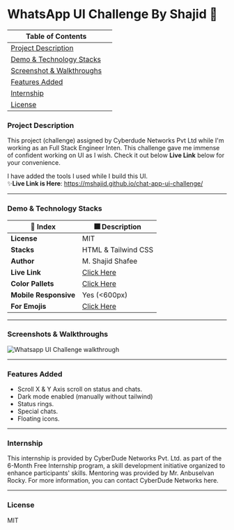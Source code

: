 # WhatsApp UI Challenge By Shajid 🚀

|Table of Contents|  |
|--|--|
| [Project Description](#project-description) |  |
| [Demo & Technology Stacks](#demo--technology-stacks) |  |
| [Screenshot & Walkthroughs](#screenshots--walkthroughs) |  |
| [Features Added](#features-added) |  |
| [Internship](#internship) |  |
| [License](#license) |  |

### Project Description
This project (challenge) assigned by Cyberdude Networks Pvt Ltd while I'm working as an Full Stack Engineer Inten. This challenge gave me immense of confident working on UI as I wish. Check it out below **Live Link** below for your convenience. 

I have added the tools I used while I build this UI. 
<br>
✨**Live Link is Here**: https://mshajid.github.io/chat-app-ui-challenge/

<hr>

### Demo & Technology Stacks

| 🚀 Index | 🎆 Description |
|--|--|
| **License** |MIT  |
| **Stacks** |HTML & Tailwind CSS  |
| **Author** |M. Shajid Shafee  |
| **Live Link** | [Click Here](https://mshajid.github.io/chat-app-ui-challenge/) |
| **Color Pallets** | [Click Here](https://colorhunt.co/) |
| **Mobile Responsive** | Yes (<600px) |
| **For Emojis** | [Click Here](https://emojipedia.org/) |

<hr>

### Screenshots & Walkthroughs

![Whatsapp UI Challenge walkthrough](assets/images/Chats%20_%20Yoohoo%20Chat%20App.gif)

<hr>

### Features Added
- Scroll X & Y Axis scroll on status and chats.
- Dark mode enabled (manually without tailwind)
- Status rings.
- Special chats.
- Floating icons.

<hr>

### Internship
This internship is provided by CyberDude Networks Pvt. Ltd. as part of the 6-Month Free Internship program, a skill development initiative organized to enhance participants' skills. Mentoring was provided by Mr. Anbuselvan Rocky. For more information, you can contact CyberDude Networks here.

<hr>

### License
MIT
